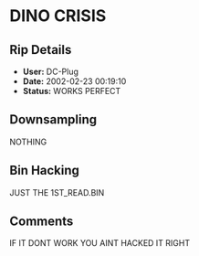 # DINO CRISIS

## Rip Details

- **User:** DC-Plug
- **Date:** 2002-02-23 00:19:10
- **Status:** WORKS PERFECT

## Downsampling

NOTHING

## Bin Hacking

JUST THE 1ST_READ.BIN

## Comments

IF IT DONT WORK YOU AINT HACKED IT RIGHT

